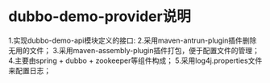# dubbo-demo-provider说明
1.实现dubbo-demo-api模块定义的接口:
2.采用maven-antrun-plugin插件删除无用的文件；
3.采用maven-assembly-plugin插件打包，便于配置文件的管理；
4.主要由spring + dubbo + zookeeper等组件构成；
5.采用log4j.properties文件来配置日志；
